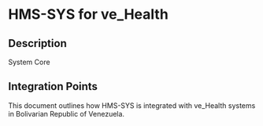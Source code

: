 # HMS-SYS for ve_Health

## Description

System Core

## Integration Points

This document outlines how HMS-SYS is integrated with ve_Health systems in Bolivarian Republic of Venezuela.
